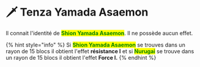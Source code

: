 # 🗡 Tenza Yamada Asaemon

Il connait l'identité de <mark style="color:green;">**Shion Yamada Asaemon**</mark>.                                                                                                  Il ne possède aucun effet.

{% hint style="info" %}
Si <mark style="color:green;">**Shion Yamada Asaemon**</mark>  se trouves dans un rayon de 15 blocs il obtient l'effet **résistance I** et si <mark style="color:green;">**Nurugai**</mark> se trouve dans un rayon de 15 blocs il obtient l'effet **Force I.**
{% endhint %}
